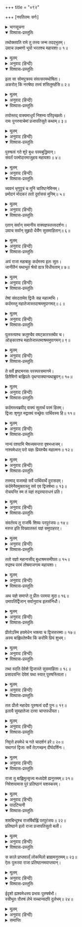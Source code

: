 +++
title = "०९२"

+++
[नवतितमः सर्गः]



<details><summary>भागसूचना</summary>

90. अश्वमेधके अनुष्ठानसे इलाको पुरुषत्वकी प्राप्ति
</details>

<details open><summary>विश्वास-प्रस्तुतिः</summary>

तथोक्तवति रामे तु तस्य जन्म तदद्भुतम्।  
उवाच लक्ष्मणो भूयो भरतश्च महायशाः॥ १॥
</details>

<details><summary>मूलम्</summary>

तथोक्तवति रामे तु तस्य जन्म तदद्भुतम्।  
उवाच लक्ष्मणो भूयो भरतश्च महायशाः॥ १॥
</details>

<details><summary>अनुवाद (हिन्दी)</summary>

श्रीरामचन्द्रजी जब पुरूरवाके जन्मकी अद्भुत कथा कह गये, तब लक्ष्मण तथा महायशस्वी भरतने पुनः पूछा—॥ १॥
</details>

<details open><summary>विश्वास-प्रस्तुतिः</summary>

इला सा सोमपुत्रस्य संवत्सरमथोषिता।  
अकरोत् किं नरश्रेष्ठ तत्त्वं शंसितुमर्हसि॥ २॥
</details>

<details><summary>मूलम्</summary>

इला सा सोमपुत्रस्य संवत्सरमथोषिता।  
अकरोत् किं नरश्रेष्ठ तत्त्वं शंसितुमर्हसि॥ २॥
</details>

<details><summary>अनुवाद (हिन्दी)</summary>

‘नरश्रेष्ठ! सोमपुत्र बुधके यहाँ एक वर्षतक निवास करनेके पश्चात् इलाने क्या किया, यह ठीक-ठीक बतानेकी कृपा करें’॥ २॥
</details>

<details open><summary>विश्वास-प्रस्तुतिः</summary>

तयोस्तद् वाक्यमाधुर्यं निशम्य परिपृच्छतोः।  
रामः पुनरुवाचेमां प्रजापतिसुते कथाम्॥ ३॥
</details>

<details><summary>मूलम्</summary>

तयोस्तद् वाक्यमाधुर्यं निशम्य परिपृच्छतोः।  
रामः पुनरुवाचेमां प्रजापतिसुते कथाम्॥ ३॥
</details>

<details><summary>अनुवाद (हिन्दी)</summary>

प्रश्न करते समय उन दोनों भाइयोंकी वाणीमें बड़ा माधुर्य था। उसे सुनकर श्रीरामने प्रजापतिपुत्र इलके विषयमें फिर इस प्रकार कथा आरम्भ की—॥ ३॥
</details>

<details open><summary>विश्वास-प्रस्तुतिः</summary>

पुरुषत्वं गते शूरे बुधः परमबुद्धिमान्।  
संवर्तं परमोदारमाजुहाव महायशाः॥ ४॥
</details>

<details><summary>मूलम्</summary>

पुरुषत्वं गते शूरे बुधः परमबुद्धिमान्।  
संवर्तं परमोदारमाजुहाव महायशाः॥ ४॥
</details>

<details><summary>अनुवाद (हिन्दी)</summary>

‘शूरवीर! इल जब एक मासके लिये पुरुषभावको प्राप्त हुए, तब परम बुद्धिमान् महायशस्वी बुधने परम उदार महात्मा संवर्तको बुलाया॥ ४॥
</details>

<details open><summary>विश्वास-प्रस्तुतिः</summary>

च्यवनं भृगुपुत्रं च मुनिं चारिष्टनेमिनम्।  
प्रमोदनं मोदकरं ततो दुर्वाससं मुनिम्॥ ५॥
</details>

<details><summary>मूलम्</summary>

च्यवनं भृगुपुत्रं च मुनिं चारिष्टनेमिनम्।  
प्रमोदनं मोदकरं ततो दुर्वाससं मुनिम्॥ ५॥
</details>

<details><summary>अनुवाद (हिन्दी)</summary>

‘भृगुपुत्र च्यवन मुनि, अरिष्टनेमि, प्रमोदन, मोदकर और दुर्वासा मुनिको भी आमन्त्रित किया॥ ५॥
</details>

<details open><summary>विश्वास-प्रस्तुतिः</summary>

एतान् सर्वान् समानीय वाक्यज्ञस्तत्त्वदर्शनः।  
उवाच सर्वान् सुहृदो धैर्येण सुसमाहितान्॥ ६॥
</details>

<details><summary>मूलम्</summary>

एतान् सर्वान् समानीय वाक्यज्ञस्तत्त्वदर्शनः।  
उवाच सर्वान् सुहृदो धैर्येण सुसमाहितान्॥ ६॥
</details>

<details><summary>अनुवाद (हिन्दी)</summary>

‘इन सबको बुलाकर बातचीतकी कला जाननेवाले तत्त्वदर्शी बुधने धैर्यसे एकाग्रचित्त रहनेवाले इन सभी सुहृदोंसे कहा—॥ ६॥
</details>

<details open><summary>विश्वास-प्रस्तुतिः</summary>

अयं राजा महाबाहुः कर्दमस्य इलः सुतः।  
जानीतैनं यथाभूतं श्रेयो ह्यत्र विधीयताम्॥ ७॥
</details>

<details><summary>मूलम्</summary>

अयं राजा महाबाहुः कर्दमस्य इलः सुतः।  
जानीतैनं यथाभूतं श्रेयो ह्यत्र विधीयताम्॥ ७॥
</details>

<details><summary>अनुवाद (हिन्दी)</summary>

‘‘ये महाबाहु राजा इल प्रजापति कर्दमके पुत्र हैं। इनकी जैसी स्थिति है, इसे आप सब लोग जानते हैं। अतः इस विषयमें ऐसा कोई उपाय कीजिये, जिससे इनका कल्याण हो’॥ ७॥
</details>

<details open><summary>विश्वास-प्रस्तुतिः</summary>

तेषां संवदतामेव द्विजैः सह महात्मभिः।  
कर्दमस्तु महातेजास्तदाश्रममुपागमत्॥ ८॥
</details>

<details><summary>मूलम्</summary>

तेषां संवदतामेव द्विजैः सह महात्मभिः।  
कर्दमस्तु महातेजास्तदाश्रममुपागमत्॥ ८॥
</details>

<details><summary>अनुवाद (हिन्दी)</summary>

‘वे सब इस प्रकार बातचीत कर ही रहे थे कि महात्मा द्विजोंके साथ महातेजस्वी प्रजापति कर्दम भी उस आश्रमपर आ पहुँचे॥ ८॥
</details>

<details open><summary>विश्वास-प्रस्तुतिः</summary>

पुलस्त्यश्च क्रतुश्चैव वषट्कारस्तथैव च।  
ओङ्कारश्च महातेजास्तमाश्रममुपागमन्॥ ९॥
</details>

<details><summary>मूलम्</summary>

पुलस्त्यश्च क्रतुश्चैव वषट्कारस्तथैव च।  
ओङ्कारश्च महातेजास्तमाश्रममुपागमन्॥ ९॥
</details>

<details><summary>अनुवाद (हिन्दी)</summary>

‘साथ ही पुलस्त्य, क्रतु, वषट्कार तथा महातेजस्वी ओंकार भी उस आश्रमपर पधारे॥ ९॥
</details>

<details open><summary>विश्वास-प्रस्तुतिः</summary>

ते सर्वे हृष्टमनसः परस्परसमागमे।  
हितैषिणो बाह्लिपतेः पृथग्वाक्यान्यथाब्रुवन्॥ १०॥
</details>

<details><summary>मूलम्</summary>

ते सर्वे हृष्टमनसः परस्परसमागमे।  
हितैषिणो बाह्लिपतेः पृथग्वाक्यान्यथाब्रुवन्॥ १०॥
</details>

<details><summary>अनुवाद (हिन्दी)</summary>

‘परस्पर मिलनेपर वे सभी महर्षि प्रसन्नचित्त हो बाह्लिकदेशके स्वामी राजा इलका हित चाहते हुए भिन्न-भिन्न प्रकारकी राय देने लगे॥ १०॥
</details>

<details open><summary>विश्वास-प्रस्तुतिः</summary>

कर्दमस्त्वब्रवीद् वाक्यं सुतार्थं परमं हितम्।  
द्विजाः शृणुत मद्वाक्यं यच्छ्रेयः पार्थिवस्य हि॥ ११॥
</details>

<details><summary>मूलम्</summary>

कर्दमस्त्वब्रवीद् वाक्यं सुतार्थं परमं हितम्।  
द्विजाः शृणुत मद्वाक्यं यच्छ्रेयः पार्थिवस्य हि॥ ११॥
</details>

<details><summary>अनुवाद (हिन्दी)</summary>

‘तब कर्दमने पुत्रके लिये अत्यन्त हितकर बात कही—‘ब्राह्मणो! आपलोग मेरी बात सुनें, जो इस राजाके लिये कल्याणकारिणी होगी॥ ११॥
</details>

<details open><summary>विश्वास-प्रस्तुतिः</summary>

नान्यं पश्यामि भैषज्यमन्तरा वृषभध्वजम्।  
नाश्वमेधात् परो यज्ञः प्रियश्चैव महात्मनः॥ १२॥
</details>

<details><summary>मूलम्</summary>

नान्यं पश्यामि भैषज्यमन्तरा वृषभध्वजम्।  
नाश्वमेधात् परो यज्ञः प्रियश्चैव महात्मनः॥ १२॥
</details>

<details><summary>अनुवाद (हिन्दी)</summary>

‘‘मैं भगवान् शङ्करके सिवा दूसरे किसीको ऐसा नहीं देखता, जो इस रोगकी दवा कर सके तथा अश्वमेध-यज्ञसे बढ़कर दूसरा कोई ऐसा यज्ञ नहीं है, जो महात्मा महादेवजीको प्रिय हो॥ १२॥
</details>

<details open><summary>विश्वास-प्रस्तुतिः</summary>

तस्माद् यजामहे सर्वे पार्थिवार्थे दुरासदम्।  
कर्दमेनैवमुक्तास्तु सर्व एव द्विजर्षभाः॥ १३॥  
रोचयन्ति स्म तं यज्ञं रुद्रस्याराधनं प्रति।
</details>

<details><summary>मूलम्</summary>

तस्माद् यजामहे सर्वे पार्थिवार्थे दुरासदम्।  
कर्दमेनैवमुक्तास्तु सर्व एव द्विजर्षभाः॥ १३॥  
रोचयन्ति स्म तं यज्ञं रुद्रस्याराधनं प्रति।
</details>

<details><summary>अनुवाद (हिन्दी)</summary>

‘‘अतः हम सब लोग राजा इलके हितके लिये उस दुष्कर यज्ञका अनुष्ठान करें।’ कर्दमके ऐसा कहनेपर उन सभी श्रेष्ठ ब्राह्मणोंने भगवान् रुद्रकी आराधनाके लिये उस यज्ञका अनुष्ठान ही अच्छा समझा॥ १३ १/२॥
</details>

<details open><summary>विश्वास-प्रस्तुतिः</summary>

संवर्तस्य तु राजर्षिः शिष्यः परपुरंजयः॥ १४॥  
मरुत्त इति विख्यातस्तं यज्ञं समुपाहरत्।
</details>

<details><summary>मूलम्</summary>

संवर्तस्य तु राजर्षिः शिष्यः परपुरंजयः॥ १४॥  
मरुत्त इति विख्यातस्तं यज्ञं समुपाहरत्।
</details>

<details><summary>अनुवाद (हिन्दी)</summary>

‘संवर्तके शिष्य तथा शत्रुनगरीपर विजय पानेवाले सुप्रसिद्ध राजर्षि मरुत्तने उस यज्ञका आयोजन किया॥ १४ १/२॥
</details>

<details open><summary>विश्वास-प्रस्तुतिः</summary>

ततो यज्ञो महानासीद् बुधाश्रमसमीपतः॥ १५॥  
रुद्रश्च परमं तोषमाजगाम महायशाः।
</details>

<details><summary>मूलम्</summary>

ततो यज्ञो महानासीद् बुधाश्रमसमीपतः॥ १५॥  
रुद्रश्च परमं तोषमाजगाम महायशाः।
</details>

<details><summary>अनुवाद (हिन्दी)</summary>

‘फिर तो बुधके आश्रमके निकट वह महान् यज्ञ सम्पन्न हुआ तथा उससे महायशस्वी रुद्रदेवको बड़ा संतोष प्राप्त हुआ॥ १५ १/२॥
</details>

<details open><summary>विश्वास-प्रस्तुतिः</summary>

अथ यज्ञे समाप्ते तु प्रीतः परमया मुदा॥ १६॥  
उमापतिर्द्विजान् सर्वानुवाच इलसंनिधौ।
</details>

<details><summary>मूलम्</summary>

अथ यज्ञे समाप्ते तु प्रीतः परमया मुदा॥ १६॥  
उमापतिर्द्विजान् सर्वानुवाच इलसंनिधौ।
</details>

<details><summary>अनुवाद (हिन्दी)</summary>

‘यज्ञ समाप्त होनेपर परमानन्दसे परिपूर्णचित्त हुए भगवान् उमापतिने इलके पास ही उन सब ब्राह्मणोंसे कहा—॥ १६ १/२॥
</details>

<details open><summary>विश्वास-प्रस्तुतिः</summary>

प्रीतोऽस्मि हयमेधेन भक्त्या च द्विजसत्तमाः॥ १७॥  
अस्य बाह्लिपतेश्चैव किं करोमि प्रियं शुभम्।
</details>

<details><summary>मूलम्</summary>

प्रीतोऽस्मि हयमेधेन भक्त्या च द्विजसत्तमाः॥ १७॥  
अस्य बाह्लिपतेश्चैव किं करोमि प्रियं शुभम्।
</details>

<details><summary>अनुवाद (हिन्दी)</summary>

‘‘द्विजश्रेष्ठगण! मैं तुम्हारी भक्ति तथा इस अश्वमेध-यज्ञके अनुष्ठानसे बहुत प्रसन्न हूँ। बताओ, मैं बाह्लिकनरेश इलका कौन-सा शुभ एवं प्रिय कार्य करूँ?’॥ १७ १/२॥
</details>

<details open><summary>विश्वास-प्रस्तुतिः</summary>

तथा वदति देवेशे द्विजास्ते सुसमाहिताः॥ १८॥  
प्रसादयन्ति देवेशं यथा स्यात् पुरुषस्त्विला।
</details>

<details><summary>मूलम्</summary>

तथा वदति देवेशे द्विजास्ते सुसमाहिताः॥ १८॥  
प्रसादयन्ति देवेशं यथा स्यात् पुरुषस्त्विला।
</details>

<details><summary>अनुवाद (हिन्दी)</summary>

‘देवेश्वर शिवके ऐसा कहनेपर वे सब ब्राह्मण एकाग्रचित्त हो उन देवाधिदेवको इस तरह प्रसन्न करनेकी चेष्टा करने लगे, जिससे नारी इला सदाके लिये पुरुष इल हो जाय॥ १८ १/२॥
</details>

<details open><summary>विश्वास-प्रस्तुतिः</summary>

ततः प्रीतो महादेवः पुरुषत्वं ददौ पुनः॥ १९॥  
इलायै सुमहातेजा दत्त्वा चान्तरधीयत।
</details>

<details><summary>मूलम्</summary>

ततः प्रीतो महादेवः पुरुषत्वं ददौ पुनः॥ १९॥  
इलायै सुमहातेजा दत्त्वा चान्तरधीयत।
</details>

<details><summary>अनुवाद (हिन्दी)</summary>

‘तब प्रसन्न हुए महातेजस्वी महादेवजीने इलाको सदाके लिये पुरुषत्व प्रदान कर दिया और ऐसा करके वे वहीं अन्तर्धान हो गये॥ १९ १/२॥
</details>

<details open><summary>विश्वास-प्रस्तुतिः</summary>

निवृत्ते हयमेधे च गते चादर्शनं हरे॥ २०॥  
यथागतं द्विजाः सर्वे तेऽगच्छन् दीर्घदर्शिनः।
</details>

<details><summary>मूलम्</summary>

निवृत्ते हयमेधे च गते चादर्शनं हरे॥ २०॥  
यथागतं द्विजाः सर्वे तेऽगच्छन् दीर्घदर्शिनः।
</details>

<details><summary>अनुवाद (हिन्दी)</summary>

‘अश्वमेध-यज्ञ समाप्त होनेपर जब महादेवजी दर्शन देकर अदृश्य हो गये, तब वे सब दीर्घदर्शी ब्राह्मण जैसे आये थे, वैसे लौट गये॥ २० १/२॥
</details>

<details open><summary>विश्वास-प्रस्तुतिः</summary>

राजा तु बाह्लिमुत्सृज्य मध्यदेशे ह्यनुत्तमम्॥ २१॥  
निवेशयामास पुरं प्रतिष्ठानं यशस्करम्।
</details>

<details><summary>मूलम्</summary>

राजा तु बाह्लिमुत्सृज्य मध्यदेशे ह्यनुत्तमम्॥ २१॥  
निवेशयामास पुरं प्रतिष्ठानं यशस्करम्।
</details>

<details><summary>अनुवाद (हिन्दी)</summary>

‘राजा इलने बाह्लिकदेशको छोड़कर मध्य-देशमें (गङ्गा-यमुनाके संगमके निकट) एक परम उत्तम एवं यशस्वी नगर बसाया, जिसका नाम था प्रतिष्ठानपुर*॥ २१ १/२॥
</details>

<details><summary>पादटिप्पनी</summary>

* प्रयागसे पूर्व गङ्गाके तटपर बसा हुआ वर्तमान झूँसी नामक स्थान ही प्राचीनकालका प्रतिष्ठानपुर है।
</details>

<details open><summary>विश्वास-प्रस्तुतिः</summary>

शशबिन्दुश्च राजर्षिर्बाह्लिं परपुरंजयः॥ २२॥  
प्रतिष्ठाने इलो राजा प्रजापतिसुतो बली।
</details>

<details><summary>मूलम्</summary>

शशबिन्दुश्च राजर्षिर्बाह्लिं परपुरंजयः॥ २२॥  
प्रतिष्ठाने इलो राजा प्रजापतिसुतो बली।
</details>

<details><summary>अनुवाद (हिन्दी)</summary>

‘शत्रुनगरीपर विजय पानेवाले राजर्षि शशबिन्दुने बाह्लिकदेशका राज्य ग्रहण किया और प्रजापति कर्दमके पुत्र बलवान् राजा इल प्रतिष्ठानपुरके शासक हुए॥
</details>

<details open><summary>विश्वास-प्रस्तुतिः</summary>

स काले प्राप्तवाल्ँ लोकमिलो ब्राह्ममनुत्तमम्॥ २३॥  
ऐलः पुरूरवा राजा प्रतिष्ठानमवाप्तवान्।
</details>

<details><summary>मूलम्</summary>

स काले प्राप्तवाल्ँ लोकमिलो ब्राह्ममनुत्तमम्॥ २३॥  
ऐलः पुरूरवा राजा प्रतिष्ठानमवाप्तवान्।
</details>

<details><summary>अनुवाद (हिन्दी)</summary>

‘समय आनेपर राजा इल शरीर छोड़कर परम उत्तम ब्रह्मलोकको प्राप्त हुए और इलाके पुत्र राजा पुरूरवाने प्रतिष्ठानपुरका राज्य प्राप्त किया॥ २३ १/२॥
</details>

<details open><summary>विश्वास-प्रस्तुतिः</summary>

ईदृशो ह्यश्वमेधस्य प्रभावः पुरुषर्षभौ।  
स्त्रीभूतः पौरुषं लेभे यच्चान्यदपि दुर्लभम्॥ २४॥
</details>

<details><summary>मूलम्</summary>

ईदृशो ह्यश्वमेधस्य प्रभावः पुरुषर्षभौ।  
स्त्रीभूतः पौरुषं लेभे यच्चान्यदपि दुर्लभम्॥ २४॥
</details>

<details><summary>अनुवाद (हिन्दी)</summary>

‘पुरुषश्रेष्ठ भरत और लक्ष्मण! अश्वमेध-यज्ञका ऐसा ही प्रभाव है। जो स्त्रीरूप हो गये थे, उन राजा इलने इस यज्ञके प्रभावसे पुरुषत्व प्राप्त कर लिया तथा और भी दुर्लभ वस्तुएँ हस्तगत कर लीं’॥ २४॥
</details>

<details><summary>समाप्तिः</summary>

इत्यार्षे श्रीमद्रामायणे वाल्मीकीये आदिकाव्ये उत्तरकाण्डे नवतितमः सर्गः॥ ९०॥  
इस प्रकार श्रीवाल्मीकिनिर्मित आर्षरामायण आदिकाव्यके उत्तरकाण्डमें नब्बेवाँ सर्ग पूरा हुआ॥ ९०॥
</details>
